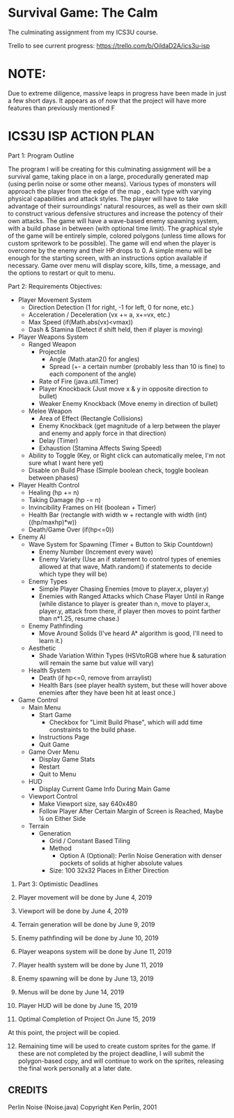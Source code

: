 # Survival Game: The Calm
The culminating assignment from my ICS3U course.

Trello to see current progress: https://trello.com/b/OildaD2A/ics3u-isp

# NOTE: 

Due to extreme diligence, massive leaps in progress have been made in just a few short days. It appears as of now that the project will have more features than previously mentioned 
F
# ICS3U ISP ACTION PLAN

Part 1: Program Outline

The program I will be creating for this culminating assignment will be a survival game, taking place in on a large, procedurally generated map (using perlin noise or some other means). Various types of monsters will approach the player from the edge of the map , each type with varying physical capabilities and attack styles. The player will have to take advantage of their surroundings&#39; natural resources, as  well as their own skill to construct various defensive structures and increase the potency of their own attacks. The game will have a wave-based enemy spawning system, with a build phase in between (with optional time limit). The graphical style of the game will be entirely simple, colored polygons (unless time allows for custom spritework to be possible). The game will end when the player is overcome by the enemy and their HP drops to 0. A simple menu will be enough for the starting screen, with an instructions option available if necessary. Game over menu will display score, kills, time, a message, and the options to restart or quit to menu.

 Part 2: Requirements
   Objectives:

- Player Movement System
  - Direction Detection (1 for right, -1 for left, 0 for none, etc.)
  - Acceleration / Deceleration (vx += a, x+=vx, etc.)
  - Max Speed (if(Math.abs(vx)<vmax))
  - Dash &amp; Stamina (Detect if shift held, then if player is moving)
- Player Weapons System
  - Ranged Weapon
    - Projectile
      - Angle (Math.atan2() for angles)
      - Spread (+- a certain number (probably less than 10 is fine) to each component of the angle)
    - Rate of Fire (java.util.Timer)
    - Player Knockback (Just move x & y in opposite direction to bullet)
    - Weaker Enemy Knockback (Move enemy in direction of bullet)
  - Melee Weapon
    - Area of Effect (Rectangle Collisions)
    - Enemy Knockback (get magnitude of a lerp between the player and enemy and apply force in that direction)
    - Delay (Timer)
    - Exhaustion (Stamina Affects Swing Speed)
  - Ability to Toggle (Key, or Right click can automatically melee, I'm not sure what I want here yet)
  - Disable on Build Phase (Simple boolean check, toggle boolean between phases)
- Player Health Control
  - Healing (hp += n)
  - Taking Damage (hp -= n)
  - Invincibility Frames on Hit (boolean + Timer)
  - Health Bar (rectangle with width w + rectangle with width (int)((hp/maxhp)*w))
  - Death/Game Over (if(hp<=0))
- Enemy AI
  - Wave System for Spawning (Timer + Button to Skip Countdown)
    - Enemy Number (Increment every wave)
    - Enemy Variety (Use an if statement to control types of enemies allowed at that wave, Math.random() if statements to decide which type they will be)
  - Enemy Types
    - Simple Player Chasing Enemies (move to player.x, player.y)
    - Enemies with Ranged Attacks which Chase Player Until in Range (while distance to player is greater than n, move to player.x, player.y, attack from there, if player then moves to point farther than n*1.25, resume chase.)
  - Enemy Pathfinding
    - Move Around Solids (I've heard A* algorithm is good, I'll need to learn it.)
  - Aesthetic
    - Shade Variation Within Types (HSVtoRGB where hue & saturation will remain the same but value will vary)
  - Health System
    - Death (if hp<=0, remove from arraylist)
    - Health Bars (see player health system, but these will hover above enemies after they have been hit at least once.)
- Game Control
  - Main Menu
    - Start Game
      - Checkbox for &quot;Limit Build Phase&quot;, which will add time constraints to the build phase.
    - Instructions Page
    - Quit Game
  - Game Over Menu
    - Display Game Stats
    - Restart
    - Quit to Menu
  - HUD
    - Display Current Game Info During Main Game
  - Viewport Control
    - Make Viewport size, say 640x480
    - Follow Player After Certain Margin of Screen is Reached, Maybe ¼ on Either Side
  - Terrain
    - Generation
      - Grid / Constant Based Tiling
      - Method
        - Option A (Optional): Perlin Noise Generation with denser pockets of solids at higher absolute values
      - Size: 100 32x32 Places in Either Direction

1. Part 3: Optimistic Deadlines

1. Player movement will be done by June 4, 2019
2. Viewport will be done by June 4, 2019
3. Terrain generation will be done by June 9, 2019
4. Enemy pathfinding will be done by June 10, 2019
5. Player weapons system will be done by June 11, 2019
6. Player health system will be done by June 11, 2019
7. Enemy spawning will be done by June 13, 2019
8. Menus will be done by June 14, 2019
9. Player HUD will be done by June 15, 2019

  1. Optimal Completion of Project On June 15, 2019

At this point, the project will be copied.

 12. Remaining time will be used to create custom sprites for the game. If these are not    completed by the project deadline, I will submit the polygon-based copy, and will continue to  work on the sprites, releasing the final work personally at a later date.


CREDITS
--------
Perlin Noise (Noise.java)
Copyright Ken Perlin, 2001
